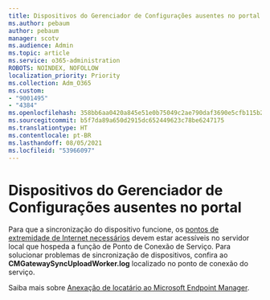 ```yaml
---
title: Dispositivos do Gerenciador de Configurações ausentes no portal
ms.author: pebaum
author: pebaum
manager: scotv
ms.audience: Admin
ms.topic: article
ms.service: o365-administration
ROBOTS: NOINDEX, NOFOLLOW
localization_priority: Priority
ms.collection: Adm_O365
ms.custom:
- "9001495"
- "4384"
ms.openlocfilehash: 358bb6aa0420a845e51e0b75049c2ae790daf3690e5cfb115b234d82a29e93a7
ms.sourcegitcommit: b5f7da89a650d2915dc652449623c78be6247175
ms.translationtype: HT
ms.contentlocale: pt-BR
ms.lasthandoff: 08/05/2021
ms.locfileid: "53966097"
---
```

# <a name="configuration-manager-devices-missing-in-the-portal"></a>Dispositivos do Gerenciador de Configurações ausentes no portal

Para que a sincronização do dispositivo funcione, os [pontos de extremidade de Internet necessários](https://docs.microsoft.com/configmgr/tenant-attach/device-sync-actions#internet-endpoints) devem estar acessíveis no servidor local que hospeda a função de Ponto de Conexão de Serviço. Para solucionar problemas de sincronização de dispositivos, confira ao **CMGatewaySyncUploadWorker.log** localizado no ponto de conexão do serviço.

Saiba mais sobre [Anexação de locatário ao Microsoft Endpoint Manager](https://docs.microsoft.com/configmgr/tenant-attach/).

